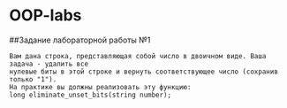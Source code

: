 # OOP-labs

##Задание лабораторной работы №1
```Вариант №8: 
Вам дана строка, представляющая собой число в двоичном виде. Ваша задача - удалить все 
нулевые биты в этой строке и вернуть соответствующее число (сохранив только "1").
На практике вы должны реализовать эту функцию:
long eliminate_unset_bits(string number);
